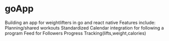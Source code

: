 # goApp
Building an app for weightlifters in go and react native
Features include:
Planning/shared workouts
Standardized Calendar integration for following a program
Feed for Followers
Progress Tracking(lifts,weight,calories)
